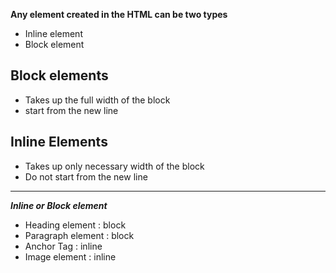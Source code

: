 **Any element created in the HTML can be two types**
- Inline element
- Block element

## Block elements
- Takes up the full width of the block
- start from the new line

## Inline Elements
- Takes up only necessary width of the block
- Do not start from the new line

<hr/>

***Inline or Block element***
- Heading element : block
- Paragraph element : block
- Anchor Tag : inline
- Image element : inline